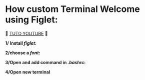 # How custom Terminal Welcome using Figlet:
:movie_camera: [TUTO YOUTUBE](https://www.youtube.com/watch?v=yz6n8TJgvLk&t=54s) :movie_camera: 

**1/ Install *figlet*:**

**2/choose a *font*:**

**3/Open and add command in *.bashrc*:**

**4/Open new terminal**
